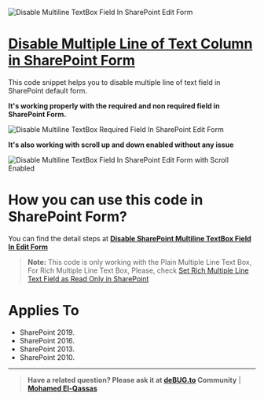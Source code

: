![Disable Multiline TextBox Field In SharePoint Edit Form](https://user-images.githubusercontent.com/49816567/84454770-32f75b00-ac64-11ea-80be-5675c14f8e29.jpg)
# [Disable Multiple Line of Text Column in SharePoint Form](https://spgeeks.devoworx.com/disable-multiple-line-field-sharepoint/)

This code snippet helps you to disable multiple line of text field in SharePoint default form.

**It's working properly with the required and non required field in SharePoint Form.**

![Disable Multiline TextBox Required Field In SharePoint Edit Form](https://user-images.githubusercontent.com/49816567/84455202-61296a80-ac65-11ea-9fc4-5e9e951c5166.jpg)

**It's also working with scroll up and down enabled without any issue**

![Disable Multiline TextBox Field In SharePoint Edit Form with Scroll Enabled](https://user-images.githubusercontent.com/49816567/84565389-755a8e00-ad71-11ea-87f4-ddc0e42ad7f7.jpg)

# How you can use this code in SharePoint Form?
You can find the detail steps at **[Disable SharePoint Multiline TextBox Field In Edit Form](https://spgeeks.devoworx.com/disable-multiple-line-field-sharepoint/)**

> **Note:** This code is only working with the Plain Multiple Line Text Box, For Rich Multiple Line Text Box, Please, check [Set Rich Multiple Line Text Field as Read Only in SharePoint](https://spgeeks.devoworx.com/read-only-rich-multiple-line-text-field-in-sharepoint/)

# Applies To

- SharePoint 2019.
- SharePoint 2016.
- SharePoint 2013.
- SharePoint 2010.

--------------
> **Have a related question? Please ask it at [deBUG.to](https://deBUG.to) Community** | **[Mohamed El-Qassas](https://devoworx.com)**
